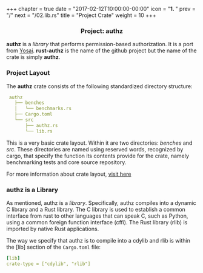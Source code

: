 +++
chapter = true
date = "2017-02-12T10:00:00-00:00"
icon = "<b>1. </b>"
prev = "/"
next = "/02.lib.rs"
title = "Project Crate"
weight = 10
+++

### <center> Project:  authz </center>

**authz** is a *library* that performs permission-based authorization.  It is
a port from [Yosai](https://www.github.com/YosaiProject/yosai).  **rust-authz** is
the name of the github project but the name of the crate is simply **authz**.

### Project Layout

The **authz** crate consists of the following standardized directory structure:
```yaml
 authz
   ├── benches
   │   └── benchmarks.rs
   ├── Cargo.toml
   └── src
       ├── authz.rs
       └── lib.rs
```
This is a very basic crate layout.  Within it are two directories:  *benches* and *src*.
These directories are named using reserved words, recognized by cargo, that specify
the function its contents provide for the crate, namely benchmarking tests and
core source repository.

For more information about crate layout, [visit here](https://doc.rust-lang.org/book/crates-and-modules.html)

### authz is a Library

As mentioned, authz is a *library*.  Specifically, authz compiles into a dynamic C library
and a Rust library.  The C library is used to establish a common interface from rust
to other languages that can speak C, such as Python, using a common foreign function
interface (cffi).  The Rust library (rlib) is imported by native Rust applications.

The way we specify that authz is to compile into a cdylib and rlib is within
the [lib] section of the `Cargo.toml` file:
```yaml
[lib]
crate-type = ["cdylib", "rlib"]
```
